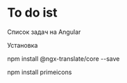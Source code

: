 # To do ist

Список задач на Angular

Установка

npm install @ngx-translate/core --save

npm install primeicons
